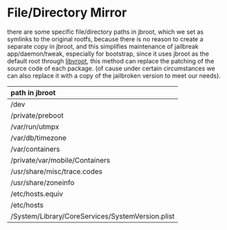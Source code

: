 # File/Directory Mirror

there are some specific file/directory paths in jbroot, which we set as symlinks to the original rootfs, 
because there is no reason to create a separate copy in jbroot, and this simplifies maintenance of jailbreak app/daemon/tweak,
especially for bootstrap, since it uses jbroot as the default root through [libvroot](vroot.md), this method can replace the patching of the source code of each package.
(of cause under certain circumstances we can also replace it with a copy of the jailbroken version to meet our needs).

| path in jbroot |
| :-----|
| /dev |
| /private/preboot |
| /var/run/utmpx |
| /var/db/timezone |
| /var/containers |
| /private/var/mobile/Containers |
| /usr/share/misc/trace.codes |
| /usr/share/zoneinfo |
| /etc/hosts.equiv |
| /etc/hosts |
| /System/Library/CoreServices/SystemVersion.plist |

